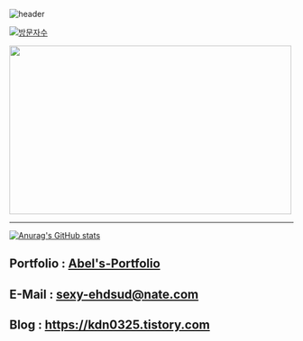 ![header](https://capsule-render.vercel.app/api?type=waving&color=000000&text=Abel's%20Github&desc=안녕하세요%20UI%20개발%20%/%20프론트%20엔드%20개발자%20Abel%20Github%20입니다&descAlignY=50&height=200&fontSize=50&fontColor=f1f5f9&fontAlignY=30)

[![방문자수](https://hits.sh/github.com/kdn0325/hits.svg?view=today-total&style=for-the-badge)](https://hits.sh/github.com/kdn0325/hits/)

<div align=left>
  <img style="height:300px;width:500px" src="https://github-readme-stats.vercel.app/api/top-langs/username=kdn0325&layout=compact" />
</div>
<hr/>

[![Anurag's GitHub stats](https://github-readme-stats.vercel.app/api?kdn0325=anuraghazra)](https://github.com/anuraghazra/github-readme-stats)


## Portfolio : [Abel's-Portfolio](https://portfolio-abel.netlify.app/)
## E-Mail : sexy-ehdsud@nate.com
## Blog : https://kdn0325.tistory.com
